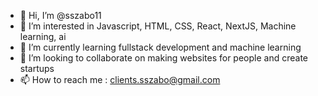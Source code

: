 - 👋 Hi, I’m @sszabo11
- 👀 I’m interested in Javascript, HTML, CSS, React, NextJS, Machine learning, ai
- 🌱 I’m currently learning fullstack development and machine learning
- 💞️ I’m looking to collaborate on making websites for people and create startups
- 📫 How to reach me  :    clients.sszabo@gmail.com

<!---
sszabo11/sszabo11 is a ✨ special ✨ repository because its `README.md` (this file) appears on your GitHub profile.
You can click the Preview link to take a look at your changes.
--->
